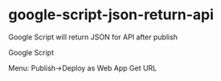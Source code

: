# google-script-json-return-api
Google Script will return JSON for API after publish 

Google Script

Menu: Publish->Deploy as Web App
Get URL

